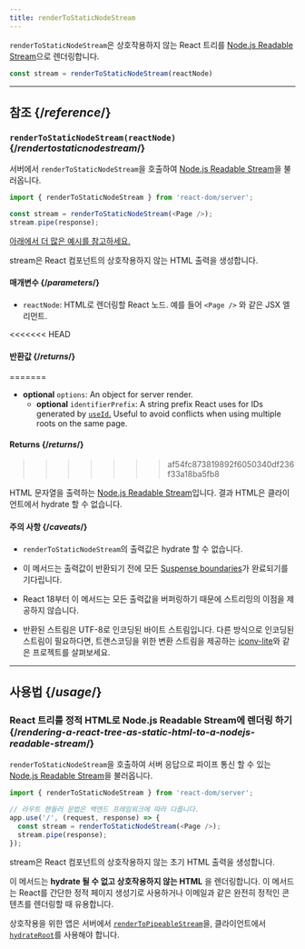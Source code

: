 ```yaml
---
title: renderToStaticNodeStream
---
```


<Intro>

`renderToStaticNodeStream`은 상호작용하지 않는 React 트리를 [Node.js Readable Stream](https://nodejs.org/api/stream.html#readable-streams)으로 렌더링합니다.

```js
const stream = renderToStaticNodeStream(reactNode)
```

</Intro>

<InlineToc />

---

## 참조 {/*reference*/}

### `renderToStaticNodeStream(reactNode)` {/*rendertostaticnodestream*/}

서버에서 `renderToStaticNodeStream`을 호출하여 [Node.js Readable Stream](https://nodejs.org/api/stream.html#readable-streams)을 불러옵니다.

```js
import { renderToStaticNodeStream } from 'react-dom/server';

const stream = renderToStaticNodeStream(<Page />);
stream.pipe(response);
```

[아래에서 더 많은 예시를 참고하세요.](#usage)

stream은 React 컴포넌트의 상호작용하지 않는 HTML 출력을 생성합니다.

#### 매개변수 {/*parameters*/}

* `reactNode`: HTML로 렌더링할 React 노드. 예를 들어 `<Page />` 와 같은 JSX 엘리먼트.

<<<<<<< HEAD
#### 반환값 {/*returns*/}
=======
* **optional** `options`: An object for server render.
  * **optional** `identifierPrefix`: A string prefix React uses for IDs generated by [`useId`.](/reference/react/useId) Useful to avoid conflicts when using multiple roots on the same page.

#### Returns {/*returns*/}
>>>>>>> af54fc873819892f6050340df236f33a18ba5fb8

HTML 문자열을 출력하는 [Node.js Readable Stream](https://nodejs.org/api/stream.html#readable-streams)입니다. 결과 HTML은 클라이언트에서 hydrate 할 수 없습니다.

#### 주의 사항 {/*caveats*/}

* `renderToStaticNodeStream`의 출력값은 hydrate 할 수 없습니다.

* 이 메서드는 출력값이 반환되기 전에 모든 [Suspense boundaries](/reference/react/Suspense)가 완료되기를 기다립니다.

* React 18부터 이 메서드는 모든 출력값을 버퍼링하기 때문에 스트리밍의 이점을 제공하지 않습니다.

* 반환된 스트림은 UTF-8로 인코딩된 바이트 스트림입니다. 다른 방식으로 인코딩된 스트림이 필요하다면, 트랜스코딩을 위한 변환 스트림을 제공하는 [iconv-lite](https://www.npmjs.com/package/iconv-lite)와 같은 프로젝트를 살펴보세요.

---

## 사용법 {/*usage*/}

### React 트리를 정적 HTML로 Node.js Readable Stream에 렌더링 하기 {/*rendering-a-react-tree-as-static-html-to-a-nodejs-readable-stream*/}

`renderToStaticNodeStream`을 호출하여 서버 응답으로 파이프 통신 할 수 있는 [Node.js Readable Stream](https://nodejs.org/api/stream.html#readable-streams)을 불러옵니다.

```js {5-6}
import { renderToStaticNodeStream } from 'react-dom/server';

// 라우트 핸들러 문법은 백엔드 프레임워크에 따라 다릅니다.
app.use('/', (request, response) => {
  const stream = renderToStaticNodeStream(<Page />);
  stream.pipe(response);
});
```

stream은 React 컴포넌트의 상호작용하지 않는 초기 HTML 출력을 생성합니다.

<Pitfall>

이 메서드는 **hydrate 될 수 없고 상호작용하지 않는 HTML** 을 렌더링합니다. 이 메서드는 React를 간단한 정적 페이지 생성기로 사용하거나 이메일과 같은 완전히 정적인 콘텐츠를 렌더링할 때 유용합니다.

상호작용을 위한 앱은 서버에서 [`renderToPipeableStream`](/reference/react-dom/server/renderToPipeableStream)을, 클라이언트에서 [`hydrateRoot`](/reference/react-dom/client/hydrateRoot)를 사용해야 합니다.

</Pitfall>
